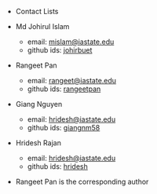 * Contact Lists
- Md Johirul Islam 
  - email: mislam@iastate.edu
  - github ids: [johirbuet](https://github.com/johirbuet)

- Rangeet Pan
  - email: rangeet@iastate.edu
  - github ids: [rangeetpan](https://github.com/rangeetpan)
  
- Giang Nguyen
  - email: hridesh@iastate.edu
  - github ids: [giangnm58](https://github.com/giangnm58)

- Hridesh Rajan
  - email: hridesh@iastate.edu
  - github ids: [hridesh](https://github.com/hridesh)
  
* Rangeet Pan is the corresponding author